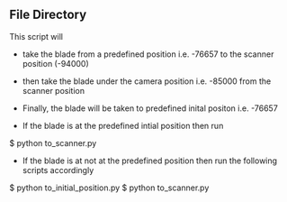 ## File Directory


This script will 
* take the blade from a predefined position i.e. -76657 to the scanner position (-94000)
* then take the blade under the camera position i.e. -85000 from the scanner position
* Finally, the blade will be taken to predefined inital positon i.e. -76657


* If the blade is at the predefined intial position then run

$ python to_scanner.py

* If the blade is at not at the predefined position then run the following scripts accordingly

$ python to_initial_position.py
$ python to_scanner.py

